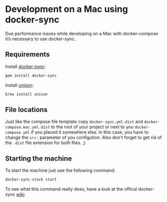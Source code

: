 # Development on a Mac using docker-sync
Due performance issues while developing on a Mac with docker-compose it’s necessary to use docker-sync.

## Requirements
Install [docker-sync](http://docker-sync.io/):
```bash
gem install docker-sync
```

Install [unison](https://www.cis.upenn.edu/~bcpierce/unison/):
```bash
brew install unison
```

## File locations
Just like the compose file template copy `docker-sync.yml.dist` and `docker-compose.mac.yml.dist` to the root of your project or next to you `docker-compose.yml` if you placed it somewhere else. In this case, you have to change the `src:` parameter of you configution. Also don't forget to get rid of the `.dist` file extension for both files. ;)

## Starting the machine
To start the machine just use the following command:
```bash
docker-sync-stack start
```
To see what this command really does, have a look at the offical docker-sync [wiki](https://github.com/EugenMayer/docker-sync/wiki/2.2-sync-stack-commands).